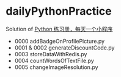 # dailyPythonPractice

Solution of [Python 练习册，每天一个小程序](https://github.com/Yixiaohan/show-me-the-code)

* 0000 addBadgeOnProfilePicture.py
* 0001 & 0002 generateDiscountCode.py
* 0003 storeDataWithRedis.py
* 0004 countWordsOfTextFile.py
* 0005 changeImageResolution.py